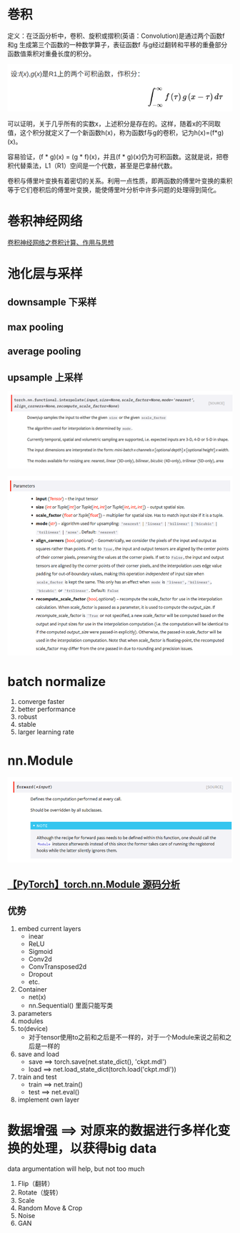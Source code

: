 # 巻积

定义：在泛函分析中，卷积、旋积或摺积(英语：Convolution)是通过两个函数f 和g 生成第三个函数的一种数学算子，表征函数f 与g经过翻转和平移的重叠部分函数值乘积对重叠长度的积分。

![](./img/1.png)

可以证明，关于几乎所有的实数x，上述积分是存在的。这样，随着x的不同取值，这个积分就定义了一个新函数h(x)，称为函数f与g的卷积，记为h(x)=(f*g)(x)。

容易验证，(f * g)(x) = (g * f)(x)，并且(f * g)(x)仍为可积函数。这就是说，把卷积代替乘法，L1（R1）空间是一个代数，甚至是巴拿赫代数。

卷积与傅里叶变换有着密切的关系。利用一点性质，即两函数的傅里叶变换的乘积等于它们卷积后的傅里叶变换，能使傅里叶分析中许多问题的处理得到简化。

# 巻积神经网络

[卷积神经网络之卷积计算、作用与思想](https://www.cnblogs.com/shine-lee/p/9932226.html)

# 池化层与采样

## downsample 下采样

## max pooling

## average pooling

## upsample 上采样

![](./img/2.png)

![](./img/3.png)

# batch normalize

1. converge faster
2. better performance
3. robust
4. stable
5. larger learning rate

# nn.Module

![](./img/4.png)

## [【PyTorch】torch.nn.Module 源码分析](https://zhuanlan.zhihu.com/p/88712978)

## 优势

1. embed current layers
    - inear
    - ReLU
    - Sigmoid
    - Conv2d
    - ConvTransposed2d
    - Dropout
    - etc.
2. Container
    - net(x)
    - nn.Sequential() 里面只能写类
3. parameters
4. modules
5. to(device)
    - 对于tensor使用to之前和之后是不一样的，对于一个Module来说之前和之后是一样的
6. save and load
    - save ==> torch.save(net.state_dict(), 'ckpt.mdl')
    - load ==> net.load_state_dict(torch.load('ckpt.mdl'))
7. train and test
    - train ==> net.train()
    - test ==> net.eval()
8. implement own layer

# 数据增强 ==> 对原来的数据进行多样化变换的处理，以获得big data

data argumentation will help, but not too much

1. Flip（翻转）
2. Rotate（旋转）
3. Scale
4. Random Move & Crop
5. Noise
6. GAN